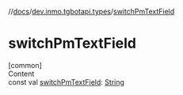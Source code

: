 //[docs](../../index.md)/[dev.inmo.tgbotapi.types](index.md)/[switchPmTextField](switch-pm-text-field.md)



# switchPmTextField  
[common]  
Content  
const val [switchPmTextField](switch-pm-text-field.md): [String](https://kotlinlang.org/api/latest/jvm/stdlib/kotlin/-string/index.html)  



